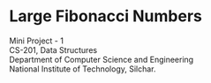 # Large Fibonacci Numbers
 Mini Project - 1\
 CS-201, Data Structures\
 Department of Computer Science and Engineering\
 National Institute of Technology, Silchar.
